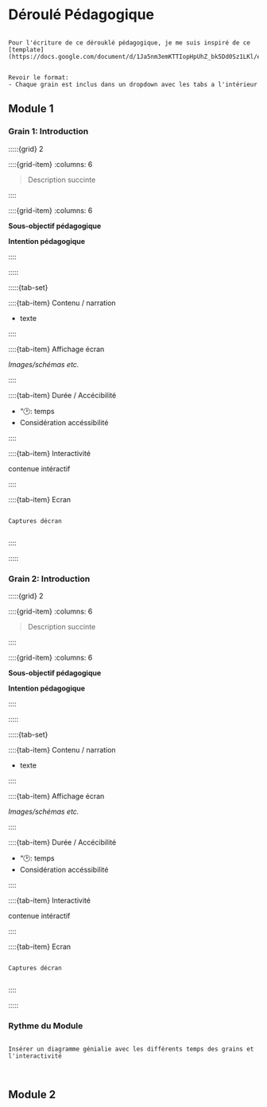 # Déroulé Pédagogique

```{note}

Pour l'écriture de ce dérouklé pédagogique, je me suis inspiré de ce [template](https://docs.google.com/document/d/1Ja5nm3emKTTIopHpUhZ_bk5Dd0Sz1LKl/edit)

```


```{note}

Revoir le format:
- Chaque grain est inclus dans un dropdown avec les tabs a l'intérieur

```

## Module 1


### Grain 1: Introduction

:::::{grid} 2

::::{grid-item}
:columns: 6

> Description succinte

::::

::::{grid-item}
:columns: 6

<div id="div-colour">

<strong>Sous-objectif pédagogique</strong>
    
    
<strong>Intention pédagogique</strong>    

    
</div>    
    
::::


:::::

:::::{tab-set}

::::{tab-item} Contenu / narration

- texte

::::

::::{tab-item} Affichage écran 

*Images/schémas etc.*

::::

::::{tab-item} Durée / Accécibilité

- “🕑: temps
- Considération accéssibilité


::::

::::{tab-item} Interactivité

contenue intéractif

::::

::::{tab-item} Ecran 

```{note}

Captures décran


```



::::

:::::

### Grain 2: Introduction

:::::{grid} 2

::::{grid-item}
:columns: 6

> Description succinte

::::

::::{grid-item}
:columns: 6

<div id="div-colour">

<strong>Sous-objectif pédagogique</strong>
    
    
<strong>Intention pédagogique</strong>    

    
</div>    
    
::::


:::::

:::::{tab-set}

::::{tab-item} Contenu / narration

- texte

::::

::::{tab-item} Affichage écran 

*Images/schémas etc.*

::::

::::{tab-item} Durée / Accécibilité

- “🕑: temps
- Considération accéssibilité


::::

::::{tab-item} Interactivité

contenue intéractif

::::

::::{tab-item} Ecran 

```{note}

Captures décran


```



::::

:::::

### Rythme du Module

```{note}

Insérer un diagramme génialie avec les différents temps des grains et l'interactivité



```



## Module 2


